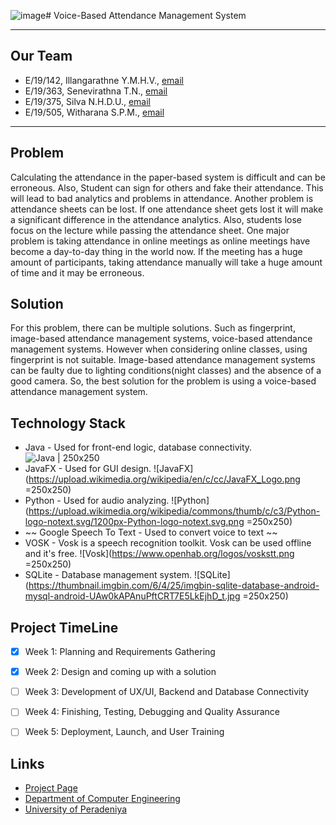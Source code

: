 ![image](https://github.com/cepdnaclk/e19-co227-voice-based-attendance-management-system/assets/115541700/4f661f16-31da-4ebf-aa8c-69256ba6b682)# Voice-Based Attendance Management System

---

<!-- 
This is a sample image, to show how to add images to your page. To learn more options, please refer [this](https://projects.ce.pdn.ac.lk/docs/faq/how-to-add-an-image/)

![Sample Image](./images/sample.png)
 -->

## Our Team
-  E/19/142, Illangarathne Y.M.H.V., [email](mailto:e19142@eng.pdn.ac.lk)
-  E/19/363, Senevirathna T.N., [email](mailto:e19363@eng.pdn.ac.lk)
-  E/19/375, Silva N.H.D.U., [email](mailto:e19375@eng.pdn.ac.lk)
-  E/19/505, Witharana S.P.M., [email](mailto:e19505@eng.pdn.ac.lk)

---

## Problem

Calculating the attendance in the paper-based system is difficult and can be erroneous. Also, Student can sign for others and fake their attendance. This will lead to bad analytics and problems in attendance. Another problem is attendance sheets can be lost. If one attendance sheet gets lost it will make a significant difference in the attendance analytics. Also, students lose focus on the lecture while passing the attendance sheet. One major problem is taking attendance in online meetings as online meetings have become a day-to-day thing in the world now. If the meeting has a huge amount of participants, taking attendance manually will take a huge amount of time and it may be erroneous.



## Solution

For this problem, there can be multiple solutions. Such as fingerprint, image-based attendance management systems, voice-based attendance management systems. However when considering online classes, using fingerprint is not suitable. Image-based attendance management systems can be faulty due to lighting conditions(night classes) and the absence of a good camera. So, the best solution for the problem is using a voice-based attendance management system.

## Technology Stack

+ Java - Used for front-end logic, database connectivity. ![Java | 250x250](https://upload.wikimedia.org/wikipedia/en/3/30/Java_programming_language_logo.svg)
+ JavaFX - Used for GUI design. ![JavaFX](https://upload.wikimedia.org/wikipedia/en/c/cc/JavaFX_Logo.png =250x250)
+ Python - Used for audio analyzing. ![Python](https://upload.wikimedia.org/wikipedia/commons/thumb/c/c3/Python-logo-notext.svg/1200px-Python-logo-notext.svg.png =250x250)
+ ~~ Google Speech To Text - Used to convert voice to text ~~
+ VOSK - Vosk is a speech recognition toolkit. Vosk can be used offline and it's free. ![Vosk](https://www.openhab.org/logos/voskstt.png =250x250)
+ SQLite - Database management system. ![SQLite](https://thumbnail.imgbin.com/6/4/25/imgbin-sqlite-database-android-mysql-android-UAw0kAPAnuPftCRT7E5LkEjhD_t.jpg =250x250)

## Project TimeLine

- [x] Week 1: Planning and Requirements Gathering 
- [x] Week 2: Design and coming up with a solution
- [ ] Week 3: Development of UX/UI, Backend  and Database Connectivity
- [ ] Week 4: Finishing, Testing, Debugging and Quality Assurance
- [ ] Week 5: Deployment, Launch, and User Training


## Links

- [Project Page](https://cepdnaclk.github.io/e19-co227-voice-based-attendance-management-system/)
- [Department of Computer Engineering](http://www.ce.pdn.ac.lk/)
- [University of Peradeniya](https://eng.pdn.ac.lk/)


[//]: # (Please refer this to learn more about Markdown syntax)
[//]: # (https://github.com/adam-p/markdown-here/wiki/Markdown-Cheatsheet)
